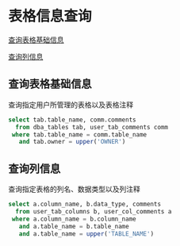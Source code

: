 # 表格信息查询

[查询表格基础信息](#查询表格基础信息)

[查询列信息](#查询列信息)

## 查询表格基础信息

查询指定用户所管理的表格以及表格注释

```sql
select tab.table_name, comm.comments
  from dba_tables tab, user_tab_comments comm
 where tab.table_name = comm.table_name
   and tab.owner = upper('OWNER')
```

## 查询列信息

查询指定表格的列名、数据类型以及列注释

```sql
select a.column_name, b.data_type, comments
  from user_tab_columns b, user_col_comments a
 where a.column_name = b.column_name
   and a.table_name = b.table_name
   and a.table_name = upper('TABLE_NAME')
```